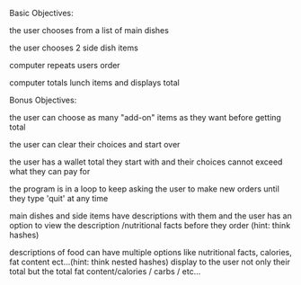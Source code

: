 Basic Objectives:

the user chooses from a list of main dishes

the user chooses 2 side dish items

computer repeats users order

computer totals lunch items and displays total


Bonus Objectives:

the user can choose as many "add-on" items as they want before getting total

the user can clear their choices and start over

the user has a wallet total they start with and their choices cannot exceed what they can pay for

the program is in a loop to keep asking the user to make new orders until they type 'quit' at any time

main dishes and side items have descriptions with them and the user has an option to view the description /nutritional facts before they order (hint: think hashes)

descriptions of food can have multiple options like nutritional facts, calories, fat content ect...(hint: think nested hashes)
display to the user not only their total but the total fat content/calories / carbs / etc...
